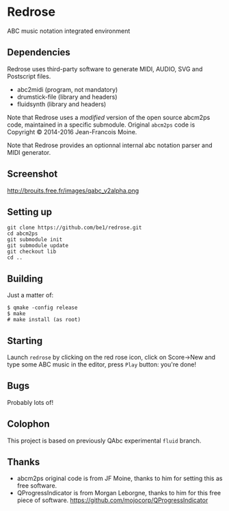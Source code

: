 # Redrose
ABC music notation integrated environment

## Dependencies
Redrose uses third-party software to generate MIDI, AUDIO, SVG and Postscript files.
- abc2midi (program, not mandatory)
- drumstick-file (library and headers)
- fluidsynth (library and headers)

Note that Redrose uses a *modified* version of the open source abcm2ps code, maintained in a specific submodule.
Original `abcm2ps` code is Copyright © 2014-2016 Jean-Francois Moine.

Note that Redrose provides an optionnal internal abc notation parser and MIDI generator.

## Screenshot
http://brouits.free.fr/images/qabc_v2alpha.png

## Setting up
```
git clone https://github.com/be1/redrose.git
cd abcm2ps
git submodule init
git submodule update
git checkout lib
cd ..
```
## Building
Just a matter of:
```
$ qmake -config release
$ make
# make install (as root)
```

## Starting
Launch `redrose` by clicking on the red rose icon, click on Score->New and type some ABC music in the editor, press `Play` button: you're done!

## Bugs
Probably lots of!

## Colophon
This project is based on previously QAbc experimental `fluid` branch.

## Thanks
- abcm2ps original code is from JF Moine, thanks to him for setting this as free software.
- QProgressIndicator is from Morgan Leborgne, thanks to him for this free piece of software. https://github.com/mojocorp/QProgressIndicator

